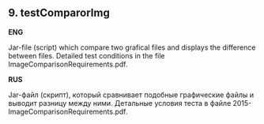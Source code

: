 ## 9. testComparorImg

**ENG**

Jar-file (script) which compare two grafical files and displays the difference between files. Detailed test conditions in the file ImageComparisonRequirements.pdf.

**RUS**

Jar-файл (скрипт), который сравнивает подобные графические файлы и выводит разницу между ними. Детальные условия теста в файле 2015-ImageComparisonRequirements.pdf.